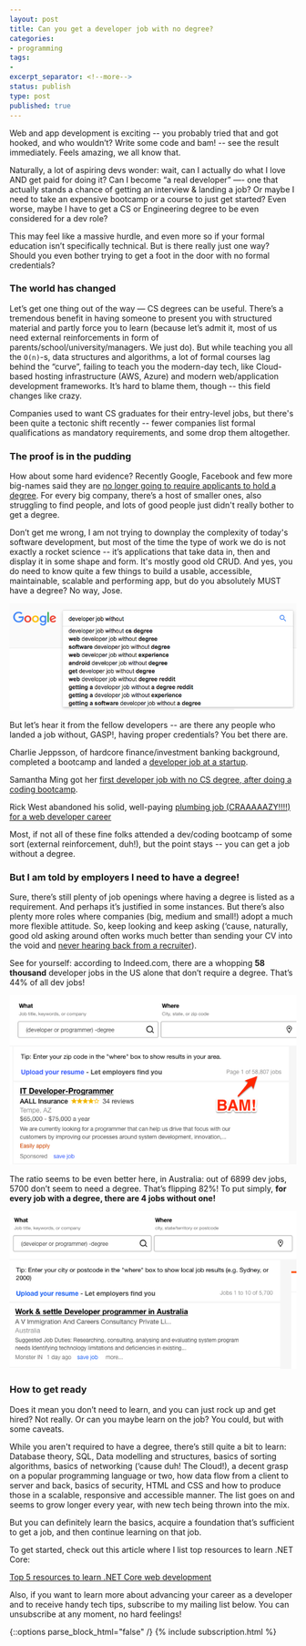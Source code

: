 ```yaml
---
layout: post
title: Can you get a developer job with no degree?
categories:
- programming
tags:
-
excerpt_separator: <!--more-->
status: publish
type: post
published: true
---
```

Web and app development is exciting -- you probably tried that and got hooked, and who wouldn’t?
Write some code and bam! -- see the result immediately. Feels amazing, we all know that.

Naturally, a lot of aspiring devs wonder: wait, can I actually do what I love AND get paid for doing it?
Can I become “a real developer” —- one that actually stands a chance of getting an interview &
landing a job? Or maybe I need to take an expensive bootcamp or a course to just get started? Even
worse, maybe I have to get a CS or Engineering degree to be even considered for a dev role?

This may feel like a massive hurdle, and even more so if your formal education isn’t specifically
technical. But is there really just one way? Should you even bother trying to get a foot in the
door with no formal credentials?

<!--more-->

### The world has changed

Let’s get one thing out of the way — CS degrees can be useful. There’s a tremendous benefit in
having someone to present you with structured material and partly force you to learn (because let’s
admit it, most of us need external reinforcements in form of parents/school/university/managers. We
just do). But while teaching you all the `O(n)`-s, data structures and algorithms, a lot of formal
courses lag behind the “curve”, failing to teach you the modern-day tech, like Cloud-based hosting
infrastructure (AWS, Azure) and modern web/application development frameworks. It’s hard to blame
them, though -- this field changes like crazy.

Companies used to want CS graduates for their entry-level jobs, but there's been quite a tectonic
shift recently -- fewer companies list formal qualifications as mandatory requirements, and some drop
them altogether.

### The proof is in the pudding

How about some hard evidence? Recently Google, Facebook and few more big-names said they are [no
longer going to require applicants to hold a degree][1]. For every big company, there’s a host of
smaller ones, also struggling to find people, and lots of good people just didn't really bother to
get a degree.

Don’t get me wrong, I am not trying to downplay the complexity of today's software development, but
most of the time the type of work we do is not exactly a rocket science -- it’s applications that
take data in, then and display it in some shape and form. It's mostly good old CRUD. And yes, you do
need to know quite a few things to build a usable, accessible, maintainable, scalable and performing
app, but do you absolutely MUST have a degree? No way, Jose.

![alt text][4]

But let’s hear it from the fellow developers -- are there any people who landed a job without,
GASP!, having proper credentials? You bet there are.

Charlie Jeppsson, of hardcore finance/investment banking background, completed a bootcamp and landed a 
[developer job at a startup][8].

Samantha Ming got her [first developer job with no CS degree, after doing a coding bootcamp][9].

Rick West abandoned his solid, well-paying [plumbing job (CRAAAAAZY!!!!) for a web developer career][10]

Most, if not all of these fine folks attended a dev/coding bootcamp of some sort (external
reinforcement, duh!), but the point stays -- you can get a job without a degree.

### But I am told by employers I need to have a degree!
Sure, there’s still plenty of job openings where having a degree is listed as a requirement. And
perhaps it’s justified in some instances. But there’s also plenty more roles where companies (big,
medium and small!) adopt a much more flexible attitude. So, keep looking and keep asking (‘cause,
naturally, good old asking around often works much better than sending your CV into the void and
[never hearing back from a recruiter][7]).

See for yourself: according to Indeed.com, there are a whopping __58 thousand__ developer jobs in
the US alone that don’t require a degree. That’s 44% of all dev jobs!

[![indeed.com search][5]][2]

The ratio seems to be even better here, in Australia: out of 6899 dev jobs, 5700 don’t seem to need
a degree. That’s flipping 82%! To put simply, __for every job with a degree, there are 4 jobs without
one!__

[![indeed.com search][6]][3]

### How to get ready

Does it mean you don’t need to learn, and you can just rock up and get hired? Not really. Or can
you maybe learn on the job? You could, but with some caveats.

While you aren't required to have a degree, there’s still quite a bit to learn: Database theory,
SQL, Data modelling and structures, basics of sorting algorithms, basics of networking (‘cause duh!
The Cloud!), a decent grasp on a popular programming language or two, how data flow from a client
to server and back, basics of security, HTML and CSS and how to produce those in a scalable,
responsive and accessible manner. The list goes on and seems to grow longer every year, with new
tech being thrown into the mix.

But you can definitely learn the basics, acquire a foundation that’s sufficient to get a job, and
then continue learning on that job.

To get started, check out this article where I list top resources to learn .NET Core:

[Top 5 resources to learn .NET Core web development][11]

Also, if you want to learn more about advancing your career as a developer and to receive handy tech
tips, subscribe to my mailing list below. You can unsubscribe at any moment, no hard feelings!

{::options parse_block_html="false" /}
{% include subscription.html %}

[1]:https://www.glassdoor.com/blog/no-degree-required/
[2]:https://www.indeed.com/jobs?q=%28developer+or+programmer%29&radius=25
[3]:https://au.indeed.com/jobs?q=%28developer+or+programmer%29+-degree&radius=25
[4]:/img/career/google-search.png "Google search"
[5]:/img/career/indeed-us.png
[6]:/img/career/indeed-au.png
[7]:/recruiter-interviews-are-they-a-waste-of-time/
[8]:https://medium.freecodecamp.org/how-i-landed-a-full-stack-developer-job-without-a-tech-degree-or-work-experience-6add97be2051/
[9]:https://medium.com/@samanthaming/how-i-got-my-first-developer-job-without-a-cs-degree-962e885eba25
[10]:https://medium.freecodecamp.org/how-i-transformed-from-a-30-year-old-plumber-into-a-32-year-old-web-developer-c0cfda7dc23a/
[11]:/top-5-resources-to-learn-dotnet-core-web-development/

